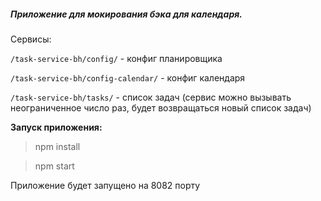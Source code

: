 ##### Приложение для мокирования бэка для календаря.

Сервисы:

`/task-service-bh/config/` - конфиг планировщика

`/task-service-bh/config-calendar/` - конфиг календаря

`/task-service-bh/tasks/` - список задач (сервис можно вызывать неограниченное
число раз, будет возвращаться новый список задач)

**Запуск приложения:**

> npm install

> npm start

Приложение будет запущено на 8082 порту